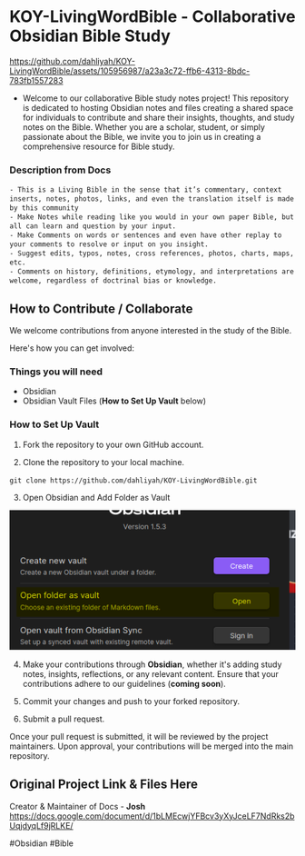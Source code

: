 # KOY-LivingWordBible - Collaborative Obsidian Bible Study


https://github.com/dahliyah/KOY-LivingWordBible/assets/105956987/a23a3c72-ffb6-4313-8bdc-783fb1557283



- Welcome to our collaborative Bible study notes project! This repository is dedicated to hosting Obsidian notes and files creating a shared space for individuals to contribute and share their insights, thoughts, and study notes on the Bible. Whether you are a scholar, student, or simply passionate about the Bible, we invite you to join us in creating a comprehensive resource for Bible study.

### Description from Docs
```
- This is a Living Bible in the sense that it’s commentary, context inserts, notes, photos, links, and even the translation itself is made by this community
- Make Notes while reading like you would in your own paper Bible, but all can learn and question by your input.
- Make Comments on words or sentences and even have other replay to your comments to resolve or input on you insight.
- Suggest edits, typos, notes, cross references, photos, charts, maps, etc.
- Comments on history, definitions, etymology, and interpretations are welcome, regardless of doctrinal bias or knowledge.
```


## How to Contribute / Collaborate

We welcome contributions from anyone interested in the study of the Bible. 

Here's how you can get involved:

### Things you will need

- Obsidian
- Obsidian Vault Files (**How to Set Up Vault** below)



### How to Set Up Vault

1. Fork the repository to your own GitHub account.

2. Clone the repository to your local machine.

`git clone https://github.com/dahliyah/KOY-LivingWordBible.git`

3. Open Obsidian and Add Folder as Vault

![Alt text](image.png)

4. Make your contributions through **Obsidian**, whether it's adding study notes, insights, reflections, or any relevant content. Ensure that your contributions adhere to our guidelines (**coming soon**).



5. Commit your changes and push to your forked repository.



6. Submit a pull request.

Once your pull request is submitted, it will be reviewed by the project maintainers. Upon approval, your contributions will be merged into the main repository.









## Original Project Link & Files Here
Creator & Maintainer of Docs - **Josh**
https://docs.google.com/document/d/1bLMEcwjYFBcv3yXyJceLF7NdRks2bUqjdyqLf9jRLKE/



#Obsidian #Bible
